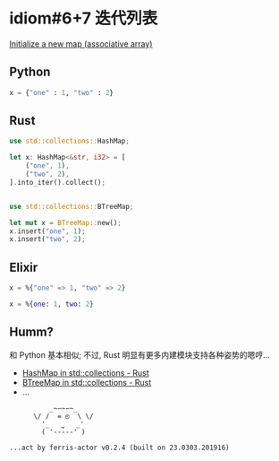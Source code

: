 # idiom#6+7 迭代列表

[Initialize a new map (associative array)](https://en.wikipedia.org/wiki/Associative_array)


## Python

```python
x = {"one" : 1, "two" : 2}

```


## Rust
```rust
use std::collections::HashMap;

let x: HashMap<&str, i32> = [
    ("one", 1),
    ("two", 2),
].into_iter().collect();


use std::collections::BTreeMap;

let mut x = BTreeMap::new();
x.insert("one", 1);
x.insert("two", 2);


```

## Elixir

```elixir
x = %{"one" => 1, "two" => 2}

x = %{one: 1, two: 2}

```


## Humm?

和 Python 基本相似;
不过, Rust 明显有更多内建模块支持各种姿势的嗯哼...


- [HashMap in std::collections - Rust](https://doc.rust-lang.org/std/collections/struct.HashMap.html)
- [BTreeMap in std::collections - Rust](https://doc.rust-lang.org/std/collections/struct.BTreeMap.html#examples-2)
- ...






```
          _~∽~∽~_
      \/ /  = ◴  \ \/
        '_   ⎵   _'
        ( '-----' )

...act by ferris-actor v0.2.4 (built on 23.0303.201916)
```
